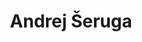 ---
SICRIS: null
draft: false
fixName: andrej_šeruga
lab: null
labPos: null
location: R2.32 - Vzdrževalci
mailInfo: andrej.seruga@fri.uni-lj.si
officeHours: null
profName: Andrej Šeruga
profTitle: Vzdrževalec
telephoneInfo: null
title: Andrej Šeruga
---